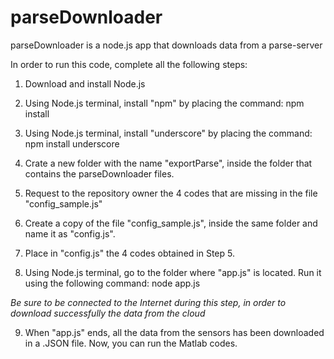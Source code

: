 ﻿# parseDownloader
parseDownloader is a node.js app that downloads data from a parse-server

In order to run this code, complete all the following steps:

1) Download and install Node.js

2) Using Node.js terminal, install "npm" by placing the command: 
	npm install

3) Using Node.js terminal, install "underscore" by placing the command: 
	npm install underscore

4) Crate a new folder with the name "exportParse", inside the folder that contains the parseDownloader files.

5) Request to the repository owner the 4 codes that are missing in the file "config_sample.js"

6) Create a copy of the file "config_sample.js", inside the same folder and name it as "config.js". 

7) Place in "config.js" the 4 codes obtained in Step 5.  

8) Using Node.js terminal, go to the folder where "app.js" is located. Run it using the following command:
	node app.js

*Be sure to be connected to the Internet during this step, in order to download successfully the data from the cloud*

9) When "app.js" ends, all the data from the sensors has been downloaded in a .JSON file. Now, you can run the Matlab codes. 
